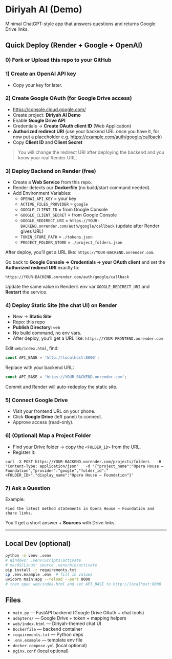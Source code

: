 # Diriyah AI (Demo)

Minimal ChatGPT-style app that answers questions and returns Google Drive links.

## Quick Deploy (Render + Google + OpenAI)

### 0) Fork or Upload this repo to your GitHub

### 1) Create an OpenAI API key
- Copy your key for later.

### 2) Create Google OAuth (for Google Drive access)
- https://console.cloud.google.com/
- Create project: **Diriyah AI Demo**
- Enable **Google Drive API**
- Credentials → **Create OAuth client ID** (Web Application)
- **Authorized redirect URI** (use your backend URL once you have it, for now put a placeholder e.g. https://example.com/auth/google/callback)
- Copy **Client ID** and **Client Secret**

> You will change the redirect URI after deploying the backend and you know your real Render URL.

### 3) Deploy Backend on Render (free)
- Create a **Web Service** from this repo.
- Render detects our **Dockerfile** (no build/start command needed).
- Add Environment Variables:
  - `OPENAI_API_KEY` = your key
  - `ACTIVE_FILES_PROVIDER` = `google`
  - `GOOGLE_CLIENT_ID` = from Google Console
  - `GOOGLE_CLIENT_SECRET` = from Google Console
  - `GOOGLE_REDIRECT_URI` = `https://YOUR-BACKEND.onrender.com/auth/google/callback` (update after Render gives URL)
  - `TOKEN_STORE_PATH` = `./tokens.json`
  - `PROJECT_FOLDER_STORE` = `./project_folders.json`

After deploy, you’ll get a URL like: `https://YOUR-BACKEND.onrender.com`.

Go back to **Google Console → Credentials → your OAuth client** and set the **Authorized redirect URI** exactly to:
```
https://YOUR-BACKEND.onrender.com/auth/google/callback
```

Update the same value in Render’s env var `GOOGLE_REDIRECT_URI` and **Restart** the service.

### 4) Deploy Static Site (the chat UI) on Render
- New → **Static Site**
- Repo: this repo
- **Publish Directory**: `web`
- No build command, no env vars.
- After deploy, you’ll get a URL like: `https://YOUR-FRONTEND.onrender.com`

Edit `web/index.html`, find:
```js
const API_BASE = 'http://localhost:8000';
```
Replace with your backend URL:
```js
const API_BASE = 'https://YOUR-BACKEND.onrender.com';
```
Commit and Render will auto-redeploy the static site.

### 5) Connect Google Drive
- Visit your frontend URL on your phone.
- Click **Google Drive** (left panel) to connect.
- Approve access (read-only).

### 6) (Optional) Map a Project Folder
- Find your Drive folder → copy the `<FOLDER_ID>` from the URL.
- Register it:
```
curl -X POST https://YOUR-BACKEND.onrender.com/projects/folders   -H "Content-Type: application/json"   -d '{"project_name":"Opera House – Foundation","provider":"google","folder_id":"<FOLDER_ID>","display_name":"Opera House – Foundation"}'
```

### 7) Ask a Question
Example:
```
Find the latest method statements in Opera House – Foundation and share links.
```

You’ll get a short answer + **Sources** with Drive links.

---

## Local Dev (optional)
```bash
python -m venv .venv
# Windows: .venv\Scripts\activate
# macOS/Linux: source .venv/bin/activate
pip install -r requirements.txt
cp .env.example .env  # fill in values
uvicorn main:app --reload --port 8000
# then open web/index.html and set API_BASE to http://localhost:8000
```

## Files
- `main.py` — FastAPI backend (Google Drive OAuth + chat tools)
- `adapters/` — Google Drive + token + mapping helpers
- `web/index.html` — Diriyah-themed chat UI
- `Dockerfile` — backend container
- `requirements.txt` — Python deps
- `.env.example` — template env file
- `docker-compose.yml` (local optional)
- `nginx.conf` (local optional)
